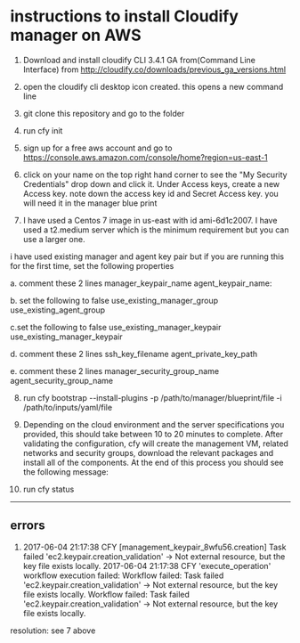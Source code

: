 # instructions to install Cloudify manager on AWS
1. Download and install cloudify CLI 3.4.1 GA from(Command Line Interface) from http://cloudify.co/downloads/previous_ga_versions.html

2. open the cloudify cli desktop icon created. this opens a new command line 

3. git clone this repository and go to the folder

4. run cfy init

5. sign up for a free aws account and go to https://console.aws.amazon.com/console/home?region=us-east-1

6. click on your name on the top right hand corner to see the "My Security Credentials" drop down and click it. Under Access keys, create a new Access key. note down the access key id 
and Secret Access key. you will need it in the manager blue print

7. I have used a Centos 7 image in us-east with id ami-6d1c2007. I have used a t2.medium server which is the minimum requirement but you can use a larger one. 

i have used existing manager and agent key pair but if you are running this for the first time, set the following properties

a. comment these 2 lines
manager_keypair_name
agent_keypair_name:

b. set the following to false
use_existing_manager_group
use_existing_agent_group

c.set the following to false
use_existing_manager_keypair
use_existing_manager_keypair

d. comment these 2 lines
ssh_key_filename
agent_private_key_path

e. comment these 2 lines
manager_security_group_name
agent_security_group_name


8. run cfy bootstrap --install-plugins -p /path/to/manager/blueprint/file -i /path/to/inputs/yaml/file

9. Depending on the cloud environment and the server specifications you provided, this should take between 10 to 20 minutes to complete. After validating the configuration, cfy will create the management VM, related networks and security groups, download the relevant packages and install all of the components. At the end of this process you should see the following message:

10. run cfy status




-------------------
errors
-------------------
1. 2017-06-04 21:17:38 CFY <manager> [management_keypair_8wfu56.creation] Task failed 'ec2.keypair.creation_validation' -> Not external resource, but the key file exists locally.
2017-06-04 21:17:38 CFY <manager> 'execute_operation' workflow execution failed: Workflow failed: Task failed 'ec2.keypair.creation_validation' -> Not external resource, but the key file exists locally.
Workflow failed: Task failed 'ec2.keypair.creation_validation' -> Not external resource, but the key file exists locally.

resolution: see 7 above 